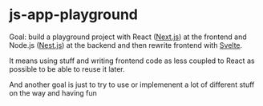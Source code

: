 # js-app-playground

Goal: build a playground project with React ([Next.js](https://nextjs.org/)) at the frontend and Node.js ([Nest.js](https://nestjs.com/)) at the backend
and then rewrite frontend with [Svelte](https://svelte.dev/). 

It means using stuff and writing frontend code as less coupled to React as possible to be able to reuse it later. 

And another goal is just to try to use or implemenent a lot of different stuff on the way and having fun
